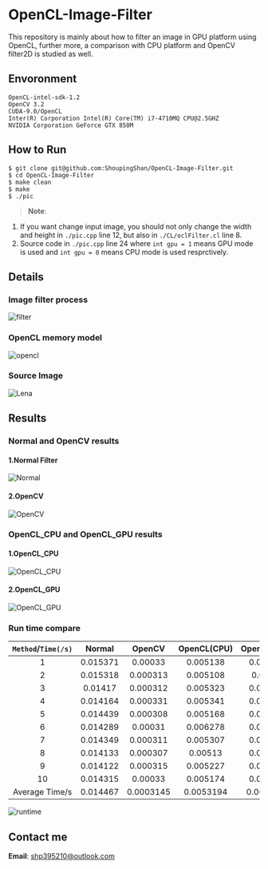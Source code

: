 # OpenCL-Image-Filter
  This repository is mainly about how to filter an image in GPU platform
using OpenCL, further more, a comparison with CPU platform and OpenCV
filter2D is studied as well.

## Envoronment
    OpenCL-intel-sdk-1.2
    OpenCV 3.2
    CUDA-9.0/OpenCL
    Inter(R) Corporation Intel(R) Core(TM) i7-4710MQ CPU@2.5GHZ
    NVIDIA Corporation GeForce GTX 850M
## How to Run
``` shell
$ git clone git@github.com:ShoupingShan/OpenCL-Image-Filter.git
$ cd OpenCL-Image-Filter
$ make clean
$ make
$ ./pic
```
  >**Note**:
  1. If you want change input image, you should not only change the width
        and height in `./pic.cpp` line 12, but also in `./CL/oclFilter.cl` line 8.
  2. Source code in  `./pic.cpp` line 24 where `int gpu = 1` means GPU mode is used and `int gpu = 0` means CPU mode is used resprctively.
## Details
### Image filter process
![filter](image/filter.png)
### OpenCL memory model
![opencl](image/opencl.png)
### Source Image
![Lena](data/Lena.jpg)
## Results
### Normal and OpenCV results
#### 1.Normal Filter
![Normal](CPU/Normal.jpg)
#### 2.OpenCV
![OpenCV](CPU/OpenCV.jpg)

### OpenCL_CPU and OpenCL_GPU results
#### 1.OpenCL_CPU
![OpenCL_CPU](CPU/OpenCL_cpu.jpg)
#### 2.OpenCL_GPU
![OpenCL_GPU](GPU/OpenCL_gpu.jpg)

### Run time compare
| `Method`/`Time(/s)`  | Normal  | OpenCV  | OpenCL(CPU)  | OpenCL(GPU)   |
|:--------------------:|:-------:|:-------:|:------------:|:-------------:|
| 1  | 0.015371  | 0.00033 |0.005138 |0.000637 |
| 2  | 0.015318  | 0.000313|0.005108 |0.00064  |
| 3  | 0.01417   | 0.000312|0.005323 |0.000651 |
| 4  | 0.014164  | 0.000331|0.005341 |0.000621 |
| 5  | 0.014439  | 0.000308|0.005168 |0.000623 |
| 6  | 0.014289  | 0.00031 |0.006278 |0.000624 |
| 7  | 0.014349  | 0.000311|0.005307 |0.000625 |
| 8  | 0.014133  | 0.000307|0.00513  |0.000624 |
| 9  | 0.014122  | 0.000315|0.005227 |0.000624 |
|10  | 0.014315  | 0.00033 |0.005174 |0.000629 |
|Average Time/s  | 0.014467| 0.0003145|0.0053194 |0.0006298 |


![runtime](image/runtime.png)

## Contact me
**Email**: shp395210@outlook.com
